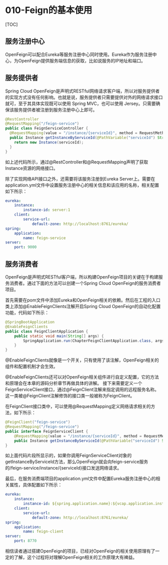 # 010-Feign的基本使用

[TOC]

## 服务注册中心

OpenFeign可以配合Eureka等服务注册中心同时使用。Eureka作为服务注册中心，为OpenFeign提供服务端信息的获取，比如说服务的IP地址和端口。

## 服务提供者

Spring Cloud OpenFeign是声明式RESTful网络请求客户端，所以对服务提供者的实现方式没有任何影响。也就是说，服务提供者只需要提供对外的网络请求接口就可，至于其具体实现既可以使用 Spring MVC，也可以使用 Jersey。只需要确保该服务提供者被注册到服务注册中心上即可。

```java
@RestController
@RequestMapping("/feign-service")
public class FeignServiceController {
  @RequestMapping(value = "/instance/{serviceId}", method = RequestMethod.GET)
  public Instance getInstanceByServiceId(@PathVariable("serviceId") String serviceId){
    return new Instance(serviceId);
  }
}
```

如上述代码所示，通过@RestController和@RequestMapping声明了获取Instance资源的网络接口。

除了实现网络API接口之外，还需要将该服务注册到Eureka Server上。需要在application.yml文件中设置服务注册中心的相关信息和该应用的名称，相关配置如下所示：

```yaml
eureka:
    instance:
        instance-id: server:1
    client:
        service-url:
            default-zone: http://localhost:8761/eureka/
spring:
    application:
        name: feign-service
server:
    port: 9000
```

## 服务消费者

OpenFeign是声明式RESTful客户端，所以构建OpenFeign项目的关键在于构建服务消费者。通过下面的方法可以创建一个Spring Cloud OpenFeign的服务消费者项目。

首先需要在pom文件中添加Eureka和OpenFeign相关的依赖。然后在工程的入口类上添加@EnableFeignClients注解开启Spring Cloud OpenFeign的自动化配置功能，代码如下所示：

```java
@SpringBootApplication
@EnableFeignClients
public class FeignClientApplication {
    public static void main(String[] args) {
        SpringApplication.run(ChapterFeignClientApplication.class, args);
    }
}
```

@EnableFeignClients就像是一个开关，只有使用了该注解，OpenFeign相关的组件和配置机制才会生效。

@EnableFeignClients还可以对OpenFeign相关组件进行自定义配置，它的方法和原理会在本章的源码分析章节再做具体的讲解。
接下来需要定义一个FeignServiceClient接口，通过@FeignClient注解来指定调用的远程服务名称。这一类被@FeignClient注解修饰的接口类一般被称为FeignClient。

在FeignClient接口类中，可以使用@RequestMapping定义网络请求相关的方法，如下所示：

```java
@FeignClient("feign-service")
@RequestMapping("/feign-service")
public interface FeignServiceClient {
    @RequestMapping(value = "/instance/{serviceId}", method = RequestMethod.GET)
    public Instance getInstanceByServiceId(@PathVariable("serviceId") String serviceId);
}
```

如上面代码片段所显示的，如果你调用FeignServiceClient对象的getInstanceByServiceId方法，那么OpenFeign就会向feign-service服务的/feign-service/instance/{serviceId}接口发送网络请求。

最后，在服务消费端项目的application.yml文件中配置Eureka服务注册中心的相关属性，具体配置如下所示：

```yaml
eureka:
    instance:
        instance-id: ${spring.application.name}:${vcap.application.instance_id:${spring.application.instance_id:${random.value}}}
    client:
        service-url:
            default-zone: http://localhost:8761/eureka/
spring:
    application:
        name: feign-client
server:
    port: 8770
```

相信读者通过搭建OpenFeign的项目，已经对OpenFeign的相关使用原理有了一定的了解，这个过程将对理解OpenFeign相关的工作原理大有裨益。

